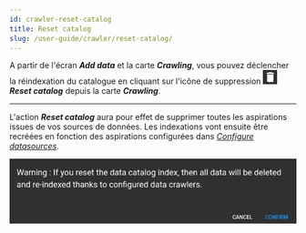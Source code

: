 ```yaml
---
id: crawler-reset-catalog
title: Reset catalog
slug: /user-guide/crawler/reset-catalog/
---
```


A partir de l'écran ***Add data*** et la carte ***Crawling***, vous pouvez déclencher la réindexation du catalogue en cliquant sur l'icône de suppression <img src="/images/user-documentation/regards-icons/admin/delete.png" alt="reset" height="25" width="25"/> ***Reset catalog*** depuis la carte ***Crawling***.

---

L'action ***Reset catalog*** aura pour effet de supprimer toutes les aspirations issues de vos sources de données. Les indexations vont ensuite être recréées en fonction des aspirations configurées dans *[Configure datasources](configure-datasource.md)*.

<div align="center">
  <img src="/images/user-documentation/v1.4/5-crawler/crawler-reset-catalog.png" alt="reset catalog" width="800"/> 
</div>
